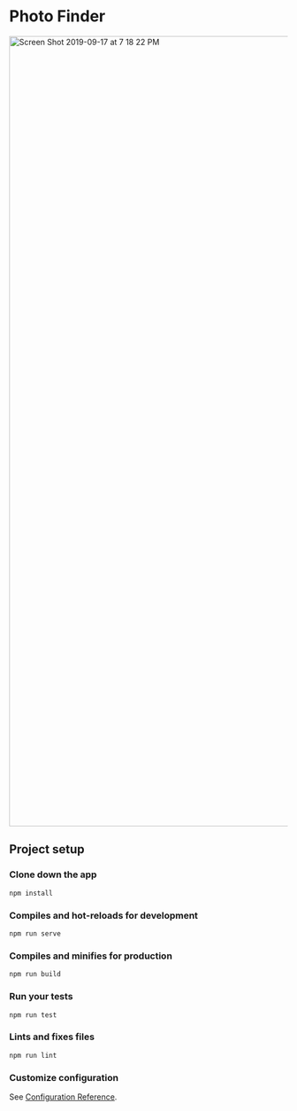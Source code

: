 # Photo Finder

<img width="1427" alt="Screen Shot 2019-09-17 at 7 18 22 PM" src="https://user-images.githubusercontent.com/45321668/65095836-fff79380-d97f-11e9-9661-62cf01ab24a3.png">


## Project setup

### Clone down the app

```
npm install
```

### Compiles and hot-reloads for development
```
npm run serve
```

### Compiles and minifies for production
```
npm run build
```

### Run your tests
```
npm run test
```

### Lints and fixes files
```
npm run lint
```

### Customize configuration
See [Configuration Reference](https://cli.vuejs.org/config/).
